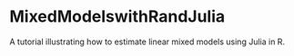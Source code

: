 # MixedModelswithRandJulia
A tutorial illustrating how to estimate linear mixed models using Julia in R.

